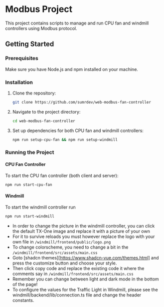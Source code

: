 # Modbus Project

This project contains scripts to manage and run CPU fan and windmill controllers using Modbus protocol.

## Getting Started

### Prerequisites

Make sure you have Node.js and npm installed on your machine.

### Installation

1. Clone the repository:

   ```sh
   git clone https://github.com/sumrdev/web-modbus-fan-controller
   ```

2. Navigate to the project directory:

   ```sh
   cd web-modbus-fan-controller
   ```

3. Set up dependencies for both CPU fan and windmill controllers:
   ```sh
   npm run setup-cpu-fan && npm run setup-windmill
   ```

### Running the Project

#### CPU Fan Controller

To start the CPU fan controller (both client and server):

```sh
npm run start-cpu-fan
```

#### Windmill

To start the windmill controller run

```sh
npm run start-windmill
```

- In order to change the picture in the windmill controller, you can click the default TX-One image and replace it with a picture of your own
- For it to survive reloads you must however replace the logo with your own file in `/windmill/frontend/public/logo.png`
- To change colorscheme, you need to change a bit in the `/windmill/frontend/src/assets/main.css`
- Goto [shadcn themes][https://www.shadcn-vue.com/themes.html] and press the customize button and choose your style.
- Then click copy code and replace the existing code it where the comments say in `/windmill/frontend/src/assets/main.css`
- Remember you can change between light and dark mode in the bottom of the page!
- To configure the values for the Traffic Light in Windmill, please see the windmill/backend/lib/connection.ts file and change the header constants.
